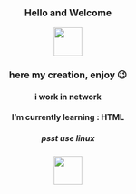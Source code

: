 <script type="bytecode/java">
// Attendons que votre site web soit prêt
document.addEventListener("DOMContentLoaded", function() {
  // Création du containeur de script qui ajouter Particles.JS à votre site
  let partJS=document.createElement('script');
  partJS.setAttribute('src', 'https://cdn.jsdelivr.net/particles.js/2.0.0/particles.min.js');
  partJS.addEventListener('load', launchParticules);
  document.body.appendChild(partJS);
  // Création du conteneur qui recevera les flocons de neige
  let snowJS=document.createElement('div');
  snowJS.setAttribute('id', 'snow-js');
  snowJS.setAttribute('style', 'position: absolute;width: 100%;height: 100%;z-index: -1;top:0px;');
  document.body.appendChild(snowJS);
  // Lancement des particules, avec Particles.JS
  function launchParticules()
  {
        particlesJS("snow-js", {
    particles: {
      number: {
        value: 52, // Réglez ici la quantité de flocons qui tombera
        density: {
          enable: true
        }
      },
      color: {
        value: "#fff" // Réglez ici la couleur
      },
      shape: {
        type: "circle",
        stroke: {
          width: 0,
          color: "#000000"
        },
        polygon: {
          nb_sides: 5
        }
      },
      opacity: {
        value: 0.5,
        random: true,
        anim: {
          enable: false,
          speed: 1, // Réglez ici la vitesse des flocons
          opacity_min: 0.1,
          sync: false
        }
      },
      size: {
        value: 5,
        random: true,
        anim: {
          enable: false,
          speed: 40,
          size_min: 0.1,
          sync: false
        }
      },
      line_linked: {
        enable: false,
        distance: 500,
        color: "#ffffff",
        opacity: 0.4,
        width: 2
      },
      move: {
        enable: true,
        speed: 1.5,
        direction: "bottom",
        random: false,
        straight: false,
        out_mode: "out",
        bounce: false,
        attract: {
          enable: false,
          rotateX: 600,
          rotateY: 1200
        }
      }
    },
    interactivity: {
      detect_on: "canvas",
      events: {
        onhover: {
          enable: false,
          mode: "bubble"
        },
        resize: true
      }
    },
    retina_detect: true
  });
  }
});
</script>
<div align="center">
    <h3>Hello and Welcome</h3>
    <img src="https://media.tenor.com/S61VCO73mOAAAAAj/linux-tux.gif" width="50" height="50">
    <h3>here my creation, enjoy 😉</h3>    
<h4>i work in network</h4>
<h4>I’m currently learning : HTML</h4>
<h5>psst use linux</h5>
<img src="https://media.tenor.com/S61VCO73mOAAAAAj/linux-tux.gif" width="50" height="50">
